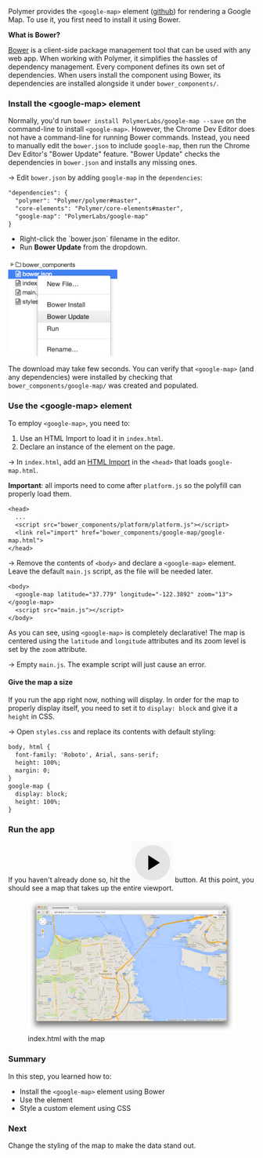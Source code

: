 <toc-element></toc-element>

Polymer provides the `<google-map>` element
([github](https://github.com/PolymerLabs/google-map)) for rendering a Google
Map.  To use it, you first need to install it using Bower.

<aside class="callout">
  <b>What is Bower?</b>
  <p><a href="http://bower.io/">Bower</a> is a client-side package management
      tool that can be used with any web app. When working with Polymer, it
      simplifies the hassles of dependency management. Every component defines
      its own set of dependencies. When users install the component using Bower,
      its dependencies are installed alongside it under
      <code>bower_components/</code>.</p>
</aside>

### Install the &lt;google-map> element

Normally, you'd run `bower install PolymerLabs/google-map --save` on the
command-line to install `<google-map>`. However, the Chrome Dev Editor does not
have a command-line for running Bower commands. Instead, you need to manually
edit the `bower.json` to include `google-map`, then run the Chrome Dev Editor's
"Bower Update" feature. "Bower Update" checks the dependencies in `bower.json`
and installs any missing ones.

&rarr; Edit `bower.json` by adding `google-map` in the `dependencies`:

    "dependencies": {
      "polymer": "Polymer/polymer#master",
      "core-elements": "Polymer/core-elements#master",
      "google-map": "PolymerLabs/google-map"
    }

<div class="stepbystep">
  <ul>
    <li>Right-click the `bower.json` filename in the editor.</li>
    <li>Run <b>Bower Update</b> from the dropdown.</li>
  </ul>
  <div>
    <img src="img/s2-bowerupdate.png" style="height:200px;">
  </div>
</div>

The download may take few seconds. You can verify that `<google-map>` (and any
dependencies) were installed by checking that `bower_components/google-map/` was
created and populated.

### Use the &lt;google-map> element

To employ `<google-map>`, you need to:

1. Use an HTML Import to load it in `index.html`.
2. Declare an instance of the element on the page.

&rarr; In `index.html`, add an
[HTML Import](http://www.polymer-project.org/platform/html-imports.html) in the
`<head>` that loads `google-map.html`. 

**Important**: all imports need to come after `platform.js` so the polyfill can
properly load them.

    <head>
      ...
      <script src="bower_components/platform/platform.js"></script>
      <link rel="import" href="bower_components/google-map/google-map.html">
    </head>

&rarr; Remove the contents of `<body>` and declare a `<google-map>` element.
Leave the default `main.js` script, as the file will be needed later.

    <body>
      <google-map latitude="37.779" longitude="-122.3892" zoom="13"></google-map>
      <script src="main.js"></script>
    </body>

As you can see, using `<google-map>` is completely declarative! The map is
centered using the `latitude` and `longitude` attributes and its zoom level is
set by the `zoom` attribute. 

&rarr; Empty `main.js`. The example script will just cause an error.

#### Give the map a size

If you run the app right now, nothing will display. In order for the map to
properly display itself, you need to set it to `display: block` and give it a
`height` in CSS.

&rarr; Open `styles.css` and replace its contents with default styling:

    body, html {
      font-family: 'Roboto', Arial, sans-serif;
      height: 100%;
      margin: 0;
    }
    google-map {
      display: block;
      height: 100%;
    }

### Run the app

If you haven't already done so, hit the
<img src="img/runbutton.png" class="icon"> button. At this point, you should see
a map that takes up the entire viewport.

<figure>
  <img src="img/s2-maptab.png">
  <figcaption>index.html with the map</figcaption>
</figure>

### Summary

In this step, you learned how to:

- Install the `<google-map>` element using Bower
- Use the element
- Style a custom element using CSS

### Next

Change the styling of the map to make the data stand out.
